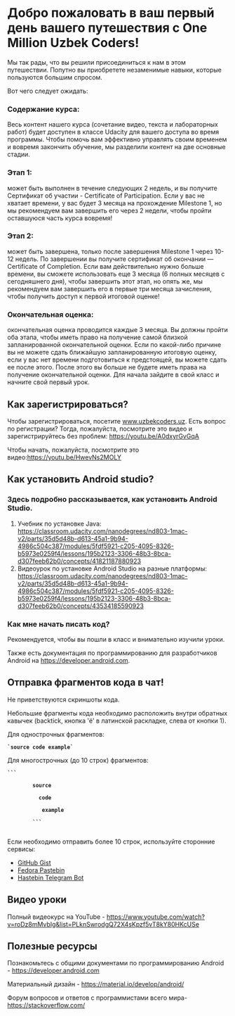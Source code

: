 # Добро пожаловать в ваш первый день вашего путешествия с One Million Uzbek Coders!

Мы так рады, что вы решили присоединиться к нам в этом путешествии. Попутно вы приобретете незаменимые навыки, которые пользуются большим спросом.

Вот чего следует ожидать:

### Содержание курса:

Весь контент нашего курса (сочетание видео, текста и лабораторных работ) будет доступен в классе Udacity для вашего доступа во время программы. Чтобы помочь вам эффективно управлять своим временем и вовремя закончить обучение, мы разделили контент на две основные стадии.

### Этап 1: 
может быть выполнен в течение следующих 2 недель, и вы получите Сертификат об участии  - Certificate of Participation. Если у вас не хватает времени, у вас будет 3 месяца на прохождение Milestone 1, но мы рекомендуем вам завершить его через 2 недели, чтобы пройти оставшуюся часть курса вовремя!

### Этап 2:
может быть завершена, только после завершения Milestone 1 через 10-12 недель. По завершении вы получите сертификат об окончании — Certificate of Completion. Если вам действительно нужно больше времени, вы сможете использовать еще 3 месяца (6 полных месяцев с сегодняшнего дня), чтобы завершить этот этап, но опять же, мы рекомендуем вам завершить его в первые три месяца зачисления, чтобы получить доступ к первой итоговой оценке!

### Окончательная оценка:
окончательная оценка проводится каждые 3 месяца. Вы должны пройти оба этапа, чтобы иметь право на получение самой близкой запланированной окончательной оценки. Если по какой-либо причине вы не можете сдать ближайшую запланированную итоговую оценку, если у вас нет времени подготовиться к предстоящей, вы можете сдать ее после этого. После этого вы больше не будете иметь права на получение окончательной оценки.
Для начала зайдите в свой класс и начните свой первый урок.

## Как зарегистрироваться?
Чтобы зарегистрироваться, посетите www.uzbekcoders.uz.
Есть вопрос по регистрации? Тогда, пожалуйста, посмотрите это видео и зарегистрируйтесь без проблем: https://youtu.be/A0dxyrGvGqA 

Чтобы начать, пожалуйста, посмотрите это видео:https://youtu.be/HwevNs2MOLY 

## Как установить Android studio?
### Здесь подробно рассказывается, как установить Android Studio.
1. Учебник по установке Java: https://classroom.udacity.com/nanodegrees/nd803-1mac-v2/parts/35d5d48b-d613-45a1-9b94-4986c504c387/modules/5fdf5921-c205-4095-8326-b5973e0259f4/lessons/195b2123-3306-48b3-8bca-d307feeb62b0/concepts/41821187880923
2. Видеоурок по установке Android Studio на разные платформы: https://classroom.udacity.com/nanodegrees/nd803-1mac-v2/parts/35d5d48b-d613-45a1-9b94-4986c504c387/modules/5fdf5921-c205-4095-8326-b5973e0259f4/lessons/195b2123-3306-48b3-8bca-d307feeb62b0/concepts/43534185590923

### Как мне начать писать код?
Рекомендуется, чтобы вы пошли в класс и внимательно изучили уроки.

Также есть документация по программированию для разработчиков Android на https://developer.android.com.

<div>
    <h2>Отправка фрагментов кода в чат!</h2>
    <p>Не приветствуются скриншоты кода.</p>
    <p>Небольшие фрагменты кода необходимо расположить внутри обратных кавычек (backtick, кнопка 'ё' в латинской раскладке, слева от кнопки 1).</p>
    <p>Для однострочных фрагментов:<p>
    <code><b>`source code example`</b></code>
    <p>Для многострочных (до 10 строк) фрагментов:<p>
    <code><b>```<br>
        source<br>
        &nbsp;&nbsp;code<br>
        &nbsp;&nbsp;&nbsp;example<br>
        ```</b>
    </code>
    <p>Если необходимо отправить более 10 строк, используйте сторонние сервисы:</p>
    <ul>
        <li><a href = "https://gist.github.com/">GitHub Gist</a></li>
        <li><a href = "https://paste.centos.org/">Fedora Pastebin</a></li>
        <li><a href = "https://t.me/SimplePasteBot">Hastebin Telegram Bot</a></li>
    </ul>
    
</div>

## Видео уроки
Полный видеокурс на YouTube - https://www.youtube.com/watch?v=roDz8mMvbIg&list=PLknSwrodgQ72X4sKpzf5vT8kY80HKcUSe


## Полезные ресурсы
Познакомьтесь с общими документами по программированию Android - https://developer.android.com

Материальный дизайн - https://material.io/develop/android/

Форум вопросов и ответов с программистами всего мира- https://stackoverflow.com/
